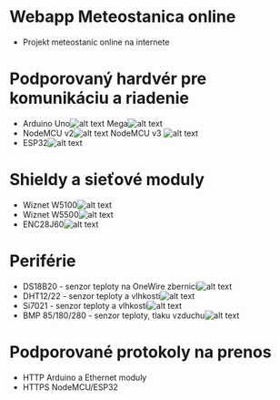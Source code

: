# Webapp Meteostanica online
* Projekt meteostaníc online na internete

# Podporovaný hardvér pre komunikáciu a riadenie
* Arduino Uno![alt text](https://7.allegroimg.com/s128/038dcd/b39584a44c25866e81beab8cc837) Mega![alt text](https://rukminim1.flixcart.com/image/128/128/learning-toy/f/s/9/arduino-mega-2560-r3-micrcontroller-board-based-atmega2560-with-original-imaer7pug8tzt9nt.jpeg?q=70)
* NodeMCU v2![alt text](http://www.robotop.lv/1769-home/nodemcu-lua-wifi-esp8266-cp2102-32m-flash.jpg) NodeMCU v3 ![alt text](http://www.robotop.lv/1086-home/nodemcu-v3-4m-esp8266.jpg)
* ESP32![alt text](http://www.robotop.lv/1802-home/nodemcu-esp-32-v11.jpg)
# Shieldy a sieťové moduly
* Wiznet W5100![alt text](https://mi1.rightinthebox.com/images/128x128/201607/cqijhg1467861040523.jpg)
* Wiznet W5500![alt text](https://i.nahraj.to/f/20qM.jpg)
* ENC28J60![alt text](https://i.nahraj.to/f/20ae.jpg)
# Periférie
* DS18B20 - senzor teploty na OneWire zbernici![alt text](https://arduino.php5.sk/images/ds18b20.jpg)
* DHT12/22 - senzor teploty a vlhkosti![alt text](https://f.allegroimg.com/s128/01ad46/79ebedbe43a48af1bd290273503f)
* Si7021 - senzor teploty a vlhkosti![alt text](https://i.nahraj.to/f/20hj.jpg)
* BMP 85/180/280 - senzor teploty, tlaku vzduchu![alt text](http://www.robotop.lv/1609-home/bmp280-33-digital-barometric-pressure-altitude-sensor-i2c-spi.jpg)
# Podporované protokoly na prenos
* HTTP Arduino a Ethernet moduly
* HTTPS NodeMCU/ESP32

